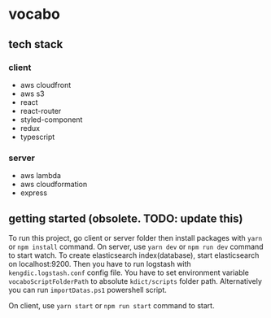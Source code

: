 # vocabo

## tech stack

### client
- aws cloudfront
- aws s3
- react
- react-router
- styled-component
- redux
- typescript

### server
- aws lambda
- aws cloudformation
- express

## getting started (obsolete. TODO: update this)

To run this project, go client or server folder then install packages with `yarn` or `npm install` command.
On server, use `yarn dev` or `npm run dev` command to start watch.
To create elasticsearch index(database), start elasticsearch on localhost:9200. Then you have to run logstash with `kengdic.logstash.conf` config file. You have to set environment variable `vocaboScriptFolderPath` to absolute `kdict/scripts` folder path. Alternatively you can run `importDatas.ps1` powershell script.

On client, use `yarn start` or `npm run start` command to start.
